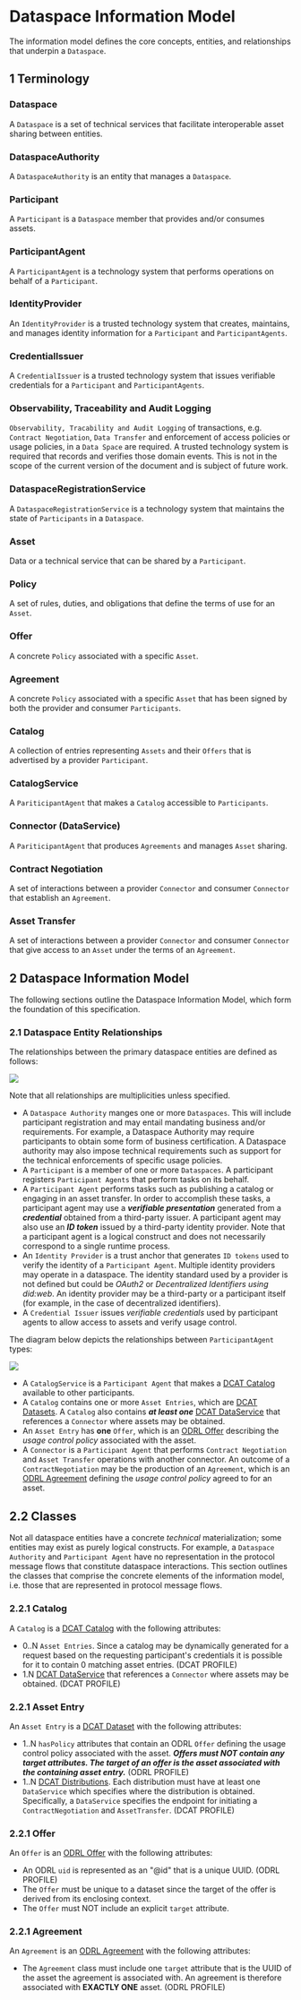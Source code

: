 # Dataspace Information Model

The information model defines the core concepts, entities, and relationships that underpin a `Dataspace`.

## 1 Terminology

### Dataspace

A `Dataspace` is a set of technical services that facilitate interoperable asset sharing between entities.

### DataspaceAuthority

A `DataspaceAuthority` is an entity that manages a `Dataspace`.

### Participant

A `Participant` is a `Dataspace` member that provides and/or consumes assets.

### ParticipantAgent

A `ParticipantAgent` is a technology system that performs operations on behalf of a `Participant`.

### IdentityProvider

An `IdentityProvider` is a trusted technology system that creates, maintains, and manages identity information for a `Participant` and `ParticipantAgents`.

### CredentialIssuer

A `CredentialIssuer` is a trusted technology system that issues verifiable credentials for a `Participant` and `ParticipantAgents`.

### Observability, Traceability and Audit Logging

`Observability, Tracability and Audit Logging` of transactions, e.g. `Contract Negotiation`, `Data Transfer` and enforcement of access policies or usage policies, in a `Data Space` are required.
A trusted technology system is required that records and verifies those domain events. This is not in the scope of the current version of the document and is subject of future work.

### DataspaceRegistrationService

A `DataspaceRegistrationService` is a technology system that maintains the state of `Participants` in a `Dataspace`.

### Asset

Data or a technical service that can be shared by a `Participant`.

### Policy

A set of rules, duties, and obligations that define the terms of use for an `Asset`.

### Offer

A concrete `Policy` associated with a specific `Asset`.

### Agreement

A concrete `Policy` associated with a specific `Asset` that has been signed by both the provider and consumer `Participants`.

### Catalog

A collection of entries representing `Assets` and their `Offers` that is advertised by a provider `Participant`.

### CatalogService

A `PariticipantAgent` that makes a `Catalog` accessible to `Participants`.

### Connector (DataService)

A `PariticipantAgent` that produces `Agreements` and manages `Asset` sharing.

### Contract Negotiation

A set of interactions between a provider `Connector` and consumer `Connector` that establish an `Agreement`.

### Asset Transfer

A set of interactions between a provider `Connector` and consumer `Connector` that give access to an `Asset` under the terms of an `Agreement`.

## 2 Dataspace Information Model

The following sections outline the Dataspace Information Model, which form the foundation of this specification.

### 2.1 Dataspace Entity Relationships

The relationships between the primary dataspace entities are defined as follows:

![](./im.dataspace.relationships.png)

Note that all relationships are multiplicities unless specified.

- A `Dataspace Authority` manges one or more `Dataspaces`. This will include participant registration and may entail mandating business and/or requirements. For example, a
  Dataspace Authority may require participants to obtain some form of business certification. A Dataspace authority may also impose technical requirements such as support for the
  technical enforcements of specific usage policies.
- A `Participant` is a member of one or more `Dataspaces`. A participant registers `Participant Agents` that perform tasks on its behalf.
- A `Participant Agent` performs tasks such as publishing a catalog or engaging in an asset transfer. In order to accomplish these tasks, a participant agent may
  use a _**verifiable presentation**_ generated from a _**credential**_ obtained from a third-party issuer. A participant agent may also use an _**ID token**_ issued by a
  third-party identity provider. Note that a participant agent is a logical construct and does not necessarily correspond to a single runtime process.
- An `Identity Provider` is a trust anchor that generates `ID tokens` used to verify the identity of a `Participant Agent`. Multiple identity providers may operate in
  a dataspace. The identity standard used by a provider is not defined but could be _OAuth2_ or _Decentralized Identifiers using did:web_. An identity provider may be a third-party
  or a participant itself (for example, in the case of decentralized identifiers).
- A `Credential Issuer` issues _verifiable credentials_ used by participant agents to allow access to assets and verify usage control.

The diagram below depicts the relationships between `ParticipantAgent` types:

![](./im.participant.entities.png)

- A `CatalogService` is a `Participant Agent` that makes a [DCAT Catalog](https://www.w3.org/TR/vocab-dcat-3/#Class:Catalog) available to other participants.
- A `Catalog` contains one or more `Asset Entries`, which are [DCAT Datasets](https://www.w3.org/TR/vocab-dcat-3/#Class:Dataset). A `Catalog` also contains **_at least one_**
  [DCAT DataService](https://www.w3.org/TR/vocab-dcat-3/#Class:Data_Service) that references a `Connector` where assets may be obtained.
- An `Asset Entry` has **one** `Offer`, which is an [ODRL Offer](https://www.w3.org/TR/odrl-model/#policy-offer) describing the _usage control policy_ associated with the asset.
- A `Connector` is a `Participant Agent` that performs `Contract Negotiation` and `Asset Transfer` operations with another connector. An outcome of a `ContractNegotiation` may
  be the production of an `Agreement`, which is an [ODRL Agreement](https://www.w3.org/TR/odrl-model/#policy-agreement) defining the _usage control policy_ agreed to for an asset.

## 2.2 Classes

Not all dataspace entities have a concrete _technical_ materialization; some entities may exist as purely logical constructs. For example, a `Dataspace Authority`
and `Participant Agent` have no representation in the protocol message flows that constitute dataspace interactions. This section outlines the classes that comprise the concrete
elements of the information model, i.e. those that are represented in protocol message flows.

### 2.2.1 Catalog

A `Catalog` is a [DCAT Catalog](https://www.w3.org/TR/vocab-dcat-3/#Class:Catalog) with the following attributes:

- 0..N  `Asset Entries`. Since a catalog may be dynamically generated for a request based on the requesting participant's credentials it is possible for it to contain 0 matching
  asset entries.  (DCAT PROFILE)
- 1.N [DCAT DataService](https://www.w3.org/TR/vocab-dcat-3/#Class:Data_Service) that references a `Connector` where assets may be obtained.  (DCAT PROFILE)

### 2.2.1 Asset Entry

An `Asset Entry` is a [DCAT Dataset](https://www.w3.org/TR/vocab-dcat-3/#Class:Dataset) with the following attributes:

- 1..N `hasPolicy` attributes that contain an ODRL `Offer` defining the usage control policy associated with the asset. **_Offers must NOT contain any target attributes. The
  target of an offer is the asset associated with the containing asset entry._** (ODRL PROFILE)
- 1..N [DCAT Distributions](https://www.w3.org/TR/vocab-dcat-3/#Class:Distribution). Each distribution must have at least one `DataService` which specifies where the distribution
  is obtained. Specifically, a `DataService` specifies the endpoint for initiating a `ContractNegotiation` and `AssetTransfer`. (DCAT PROFILE)

### 2.2.1 Offer

An `Offer` is an [ODRL Offer](https://www.w3.org/TR/odrl-model/#policy-offer) with the following attributes:

- An ODRL `uid` is represented as an "@id" that is a unique UUID. (ODRL PROFILE)
- The `Offer` must be unique to a dataset since the target of the offer is derived from its enclosing context.
- The `Offer` must NOT include an explicit `target` attribute.

### 2.2.1 Agreement

An `Agreement` is an [ODRL Agreement](https://www.w3.org/TR/odrl-model/#policy-agreement) with the following attributes:

- The `Agreement` class must include one `target` attribute that is the UUID of the asset the agreement is associated with. An agreement is therefore associated with **EXACTLY
  ONE** asset. (ODRL PROFILE)





